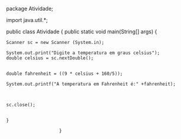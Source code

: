 package  Atividade;


import java.util.*;


public class Atividade {
    public static void main(String[] args) {
    
    Scanner sc = new Scanner (System.in);
  
    System.out.print("Digite a temperatura em graus celsius");
    double celsius = sc.nextDouble();
    
    
    double fahrenheit = ((9 * celsius + 160/5));
    
    System.out.printf("A temperatura em Fahrenheit é:" +fahrenheit);

    
    
    sc.close();
    
    
    }
    
						}			
